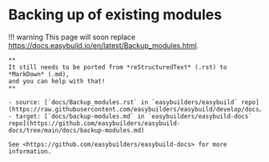 # Backing up of existing modules

!!! warning
    This page will soon replace <https://docs.easybuild.io/en/latest/Backup_modules.html>.

    **
    It still needs to be ported from *reStructuredText* (.rst) to *MarkDown* (.md),  
    and you can help with that!
    **

    - source: [`docs/Backup_modules.rst` in `easybuilders/easybuild` repo](https://raw.githubusercontent.com/easybuilders/easybuild/develop/docs/Backup_modules.rst)
    - target: [`docs/backup-modules.md` in `easybuilders/easybuild-docs` repo](https://github.com/easybuilders/easybuild-docs/tree/main/docs/backup-modules.md)

    See <https://github.com/easybuilders/easybuild-docs> for more information.
